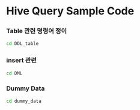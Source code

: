 # Hive Query Sample Code
### Table 관련 명령어 정이 
```bash
cd DDL_table
```
### insert 관련
```bash
cd DML
```
### Dummy Data
```bash
cd dummy_data
```